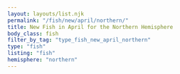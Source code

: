 ```yaml
---
layout: layouts/list.njk
permalink: "/fish/new/april/northern/"
title: New Fish in April for the Northern Hemisphere
body_class: fish
filter_by_tag: "type_fish_new_april_northern"
type: "fish"
listing: "fish"
hemisphere: "northern"
---
```

